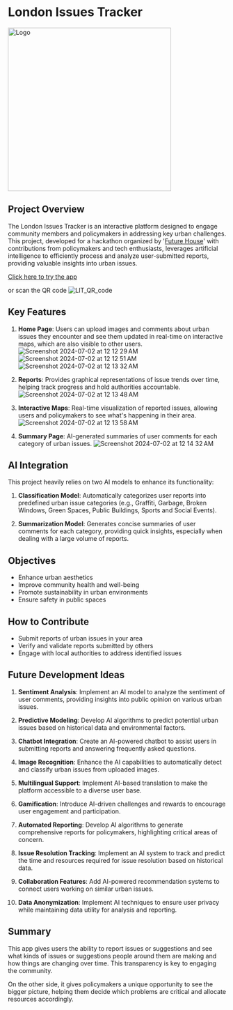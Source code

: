 # London Issues Tracker
<img width="375" alt="Logo" src="https://github.com/kailash19961996/Neighbourhood-app/assets/123597753/12ab76a0-4203-44c2-b122-f333594099dc">

## Project Overview
The London Issues Tracker is an interactive platform designed to engage community members and policymakers in addressing key urban challenges. This project, developed for a hackathon organized by '[Future House](https://futurehouse.uk/)' with contributions from policymakers and tech enthusiasts, leverages artificial intelligence to efficiently process and analyze user-submitted reports, providing valuable insights into urban issues.

[Click here to try the app](https://neighbourhood-app.streamlit.app/)

or scan the QR code
![LIT_QR_code](https://github.com/kailash19961996/Neighbourhood-app/assets/123597753/e93a1d94-0df2-4f04-83ea-caa6d95d0a1d)

## Key Features

1. **Home Page**: Users can upload images and comments about urban issues they encounter and see them updated in real-time on interactive maps, which are also visible to other users.
![Screenshot 2024-07-02 at 12 12 29 AM](https://github.com/kailash19961996/Neighbourhood-app/assets/123597753/2a60e017-ee6c-4ca4-a056-002c9ab449c1)
![Screenshot 2024-07-02 at 12 12 51 AM](https://github.com/kailash19961996/Neighbourhood-app/assets/123597753/ddacccd0-2028-471b-add5-731e4df28044)
![Screenshot 2024-07-02 at 12 13 32 AM](https://github.com/kailash19961996/Neighbourhood-app/assets/123597753/d9e89235-1488-4eea-bcf7-d1a949c08901)

2. **Reports**: Provides graphical representations of issue trends over time, helping track progress and hold authorities accountable.
![Screenshot 2024-07-02 at 12 13 48 AM](https://github.com/kailash19961996/Neighbourhood-app/assets/123597753/489f52aa-22e4-4c00-a5d9-dfeb24cb38f2)

3. **Interactive Maps**: Real-time visualization of reported issues, allowing users and policymakers to see what's happening in their area.
![Screenshot 2024-07-02 at 12 13 58 AM](https://github.com/kailash19961996/Neighbourhood-app/assets/123597753/ff492c99-866f-4a41-b5f6-1074a9bc4695)

4. **Summary Page**: AI-generated summaries of user comments for each category of urban issues.
![Screenshot 2024-07-02 at 12 14 32 AM](https://github.com/kailash19961996/Neighbourhood-app/assets/123597753/b4c91ddb-5cde-43f7-be4b-a67716812667)

## AI Integration

This project heavily relies on two AI models to enhance its functionality:

1. **Classification Model**: Automatically categorizes user reports into predefined urban issue categories (e.g., Graffiti, Garbage, Broken Windows, Green Spaces, Public Buildings, Sports and Social Events).

2. **Summarization Model**: Generates concise summaries of user comments for each category, providing quick insights, especially when dealing with a large volume of reports.

## Objectives

- Enhance urban aesthetics
- Improve community health and well-being
- Promote sustainability in urban environments
- Ensure safety in public spaces

## How to Contribute

- Submit reports of urban issues in your area
- Verify and validate reports submitted by others
- Engage with local authorities to address identified issues

## Future Development Ideas

1. **Sentiment Analysis**: Implement an AI model to analyze the sentiment of user comments, providing insights into public opinion on various urban issues.

2. **Predictive Modeling**: Develop AI algorithms to predict potential urban issues based on historical data and environmental factors.

3. **Chatbot Integration**: Create an AI-powered chatbot to assist users in submitting reports and answering frequently asked questions.

4. **Image Recognition**: Enhance the AI capabilities to automatically detect and classify urban issues from uploaded images.

5. **Multilingual Support**: Implement AI-based translation to make the platform accessible to a diverse user base.

6. **Gamification**: Introduce AI-driven challenges and rewards to encourage user engagement and participation.

7. **Automated Reporting**: Develop AI algorithms to generate comprehensive reports for policymakers, highlighting critical areas of concern.

8. **Issue Resolution Tracking**: Implement an AI system to track and predict the time and resources required for issue resolution based on historical data.

9. **Collaboration Features**: Add AI-powered recommendation systems to connect users working on similar urban issues.

10. **Data Anonymization**: Implement AI techniques to ensure user privacy while maintaining data utility for analysis and reporting.

## Summary
This app gives users the ability to report issues or suggestions and see what kinds of issues or suggestions people around them are making and how things are changing over time. This transparency is key to engaging the community.

On the other side, it gives policymakers a unique opportunity to see the bigger picture, helping them decide which problems are critical and allocate resources accordingly.
